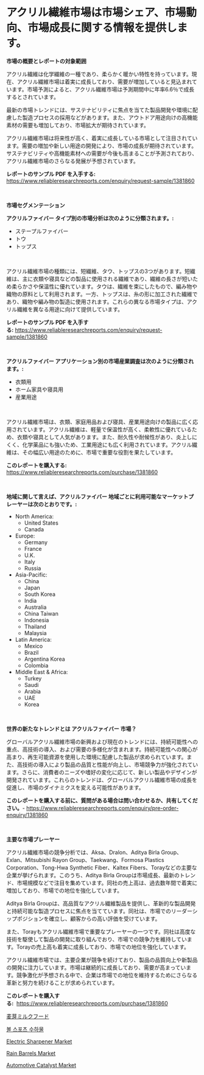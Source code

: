 <p><h1>アクリル繊維市場は市場シェア、市場動向、市場成長に関する情報を提供します。</h1></p><p><strong>市場の概要とレポートの対象範囲</strong></p>
<p><p>アクリル繊維は化学繊維の一種であり、柔らかく暖かい特性を持っています。現在、アクリル繊維市場は着実に成長しており、需要が増加していると見込まれています。市場予測によると、アクリル繊維市場は予測期間中に年率6.6％で成長するとされています。</p><p>最新の市場トレンドには、サステナビリティに焦点を当てた製品開発や環境に配慮した製造プロセスの採用などがあります。また、アウトドア用途向けの高機能素材の需要も増加しており、市場拡大が期待されています。</p><p>アクリル繊維市場は将来性が高く、着実に成長している市場として注目されています。需要の増加や新しい用途の開発により、市場の成長が期待されています。サステナビリティや高機能素材への需要が今後も高まることが予測されており、アクリル繊維市場のさらなる発展が予想されています。</p></p>
<p><strong>レポートのサンプル PDF を入手する:</strong> <a href="https://www.reliableresearchreports.com/enquiry/request-sample/1381860">https://www.reliableresearchreports.com/enquiry/request-sample/1381860</a></p>
<p>&nbsp;</p>
<p><strong>市場セグメンテーション</strong></p>
<p><strong>アクリルファイバー タイプ別の市場分析は次のように分類されます。:</strong></p>
<p><ul><li>ステープルファイバー</li><li>トウ</li><li>トップス</li></ul></p>
<p>&nbsp;</p>
<p><p>アクリル繊維市場の種類には、短繊維、タウ、トップスの3つがあります。短繊維は、主に衣類や寝具などの製品に使用される繊維であり、繊維の長さが短いため柔らかさや保温性に優れています。タウは、繊維を束にしたもので、編み物や織物の原料として利用されます。一方、トップスは、糸の形に加工された繊維であり、織物や編み物の製造に使用されます。これらの異なる市場タイプは、アクリル繊維を異なる用途に向けて提供しています。</p></p>
<p><strong>レポートのサンプル PDF を入手する:</strong>&nbsp;<a href="https://www.reliableresearchreports.com/enquiry/request-sample/1381860">https://www.reliableresearchreports.com/enquiry/request-sample/1381860</a></p>
<p>&nbsp;</p>
<p><strong> アクリルファイバー アプリケーション別の市場産業調査は次のように分類されます。:</strong></p>
<p><ul><li>衣類用</li><li>ホーム家具や寝具用</li><li>産業用途</li></ul></p>
<p>&nbsp;</p>
<p><p>アクリル繊維市場は、衣類、家庭用品および寝具、産業用途向けの製品に広く応用されています。アクリル繊維は、軽量で保温性が高く、柔軟性に優れているため、衣類や寝具として人気があります。また、耐久性や耐候性があり、炎上しにくく、化学薬品にも強いため、工業用途にも広く利用されています。アクリル繊維は、その幅広い用途のために、市場で重要な役割を果たしています。</p></p>
<p><strong>このレポートを購入する:</strong>&nbsp; <a href="https://www.reliableresearchreports.com/purchase/1381860">https://www.reliableresearchreports.com/purchase/1381860</a></p>
<p>&nbsp;</p>
<p><strong>地域に関して言えば、アクリルファイバー 地域ごとに利用可能なマーケットプレーヤーは次のとおりです。:</strong></p>
<p><ul>
    <li>
        North America:
        <ul>
            <li>United States</li>
            <li>Canada</li>
        </ul>
    </li>
    <li>
        Europe:
        <ul>
            <li>Germany</li>
            <li>France</li>
            <li>U.K.</li>
            <li>Italy</li>
            <li>Russia</li>
        </ul>
    </li>
    <li>
        Asia-Pacific:
        <ul>
            <li>China</li>
            <li>Japan</li>
            <li>South Korea</li>
            <li>India</li>
            <li>Australia</li>
            <li>China Taiwan</li>
            <li>Indonesia</li>
            <li>Thailand</li>
            <li>Malaysia</li>
        </ul>
    </li>
    <li>
        Latin America:
        <ul>
            <li>Mexico</li>
            <li>Brazil</li>
            <li>Argentina Korea</li>
            <li>Colombia</li>
        </ul>
    </li>
    <li>
        Middle East & Africa:
        <ul>
            <li>Turkey</li>
            <li>Saudi</li>
            <li>Arabia</li>
            <li>UAE</li>
            <li>Korea</li>
        </ul>
    </li>
    </ul></p>
<p>&nbsp;</p>
<p><strong>世界の新たなトレンドとは アクリルファイバー 市場？</strong></p>
<p><p>グローバルアクリル繊維市場の新興および現在のトレンドには、持続可能性への重点、高技術の導入、および需要の多様化が含まれます。持続可能性への関心が高まり、再生可能資源を使用した環境に配慮した製品が求められています。また、高技術の導入により製品の品質と性能が向上し、市場競争力が強化されています。さらに、消費者のニーズや嗜好の変化に応じて、新しい製品やデザインが開発されています。これらのトレンドは、グローバルアクリル繊維市場の成長を促進し、市場のダイナミクスを変える可能性があります。</p></p>
<p><strong>このレポートを購入する前に、質問がある場合は問い合わせるか、共有してください。</strong>- <a href="https://www.reliableresearchreports.com/enquiry/pre-order-enquiry/1381860">https://www.reliableresearchreports.com/enquiry/pre-order-enquiry/1381860</a></p>
<p>&nbsp;</p>
<p><strong>主要な市場プレーヤー</strong></p>
<p><p>アクリル繊維市場の競争分析では、Aksa、Dralon、Aditya Birla Group、Exlan、Mitsubishi Rayon Group、Taekwang、Formosa Plastics Corporation、Tong-Hwa Synthetic Fiber、Kaltex Fibers、Torayなどの主要な企業が挙げられます。このうち、Aditya Birla Groupは市場成長、最新のトレンド、市場規模などで注目を集めています。同社の売上高は、過去数年間で着実に増加しており、市場での地位を強化しています。</p><p>Aditya Birla Groupは、高品質なアクリル繊維製品を提供し、革新的な製品開発と持続可能な製造プロセスに焦点を当てています。同社は、市場でのリーダーシップポジションを確立し、顧客からの高い評価を受けています。</p><p>また、Torayもアクリル繊維市場で重要なプレーヤーの一つです。同社は高度な技術を駆使して製品の開発に取り組んでおり、市場での競争力を維持しています。Torayの売上高も着実に成長しており、市場での地位を強化しています。</p><p>アクリル繊維市場では、主要企業が競争を続けており、製品の品質向上や新製品の開発に注力しています。市場は継続的に成長しており、需要が高まっています。競争激化が予想される中で、企業は市場での地位を維持するためにさらなる革新と努力を続けることが求められています。</p></p>
<p><strong>このレポートを購入する:</strong>&nbsp;&nbsp;<a href="https://www.reliableresearchreports.com/purchase/1381860">https://www.reliableresearchreports.com/purchase/1381860</a></p>
<p><p><a href="https://medium.com/@cielostamm/%E9%BA%A6%E8%8A%BD%E3%83%9F%E3%83%AB%E3%82%AF%E9%A3%9F%E5%93%81%E5%B8%82%E5%A0%B4%E3%81%AE%E3%82%B7%E3%82%A7%E3%82%A2%E3%81%AE%E9%80%B2%E5%8C%96%E3%81%A8%E5%B8%82%E5%A0%B4%E6%88%90%E9%95%B7%E3%81%AE%E3%83%88%E3%83%AC%E3%83%B3%E3%83%89-2024%E5%B9%B4%E3%81%8B%E3%82%892031%E5%B9%B4%E3%81%BE%E3%81%A7-8ef32257bd66">麦芽ミルクフード</a></p><p><a href="https://github.com/lzrvbyqzftro57/Market-Research-Report-List-1/blob/main/69778163405.md">볼 스포츠 수하물</a></p><p><a href="https://github.com/gulaimolin/Market-Research-Report-List-3/blob/main/electric-sharpener-market.md">Electric Sharpener Market</a></p><p><a href="https://github.com/mauripalmi/Market-Research-Report-List-2/blob/main/rain-barrels-market.md">Rain Barrels Market</a></p><p><a href="https://sudsy-motorcycle-bbc.notion.site/Automotive-Catalyst-Market-Size-Growth-Outlook-from-2024-to-2031-projecting-at-Market-s-Trends-Ana-61ab8835795143d6b84471a1a05046d4">Automotive Catalyst Market</a></p></p>